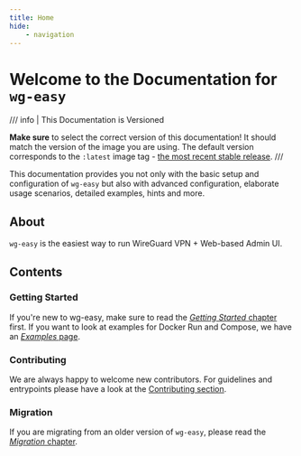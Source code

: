 ```yaml
---
title: Home
hide:
    - navigation
---
```


# Welcome to the Documentation for `wg-easy`

/// info | This Documentation is Versioned

**Make sure** to select the correct version of this documentation! It should match the version of the image you are using. The default version corresponds to the `:latest` image tag - [the most recent stable release][docs-tagging].
///

This documentation provides you not only with the basic setup and configuration of `wg-easy` but also with advanced configuration, elaborate usage scenarios, detailed examples, hints and more.

[docs-tagging]: ./getting-started.md#tagging-convention

## About

`wg-easy` is the easiest way to run WireGuard VPN + Web-based Admin UI.

## Contents

### Getting Started

If you're new to wg-easy, make sure to read the [_Getting Started_ chapter][docs-getting-started] first. If you want to look at examples for Docker Run and Compose, we have an [_Examples_ page][docs-examples].

[docs-getting-started]: ./getting-started.md
[docs-examples]: ./examples/tutorials/basic-installation.md

### Contributing

We are always happy to welcome new contributors. For guidelines and entrypoints please have a look at the [Contributing section][docs-contributing].

[docs-contributing]: ./contributing/issues-and-pull-requests.md

### Migration

If you are migrating from an older version of `wg-easy`, please read the [_Migration_ chapter][docs-migration].

[docs-migration]: ./advanced/migrate/from-14-to-15.md
